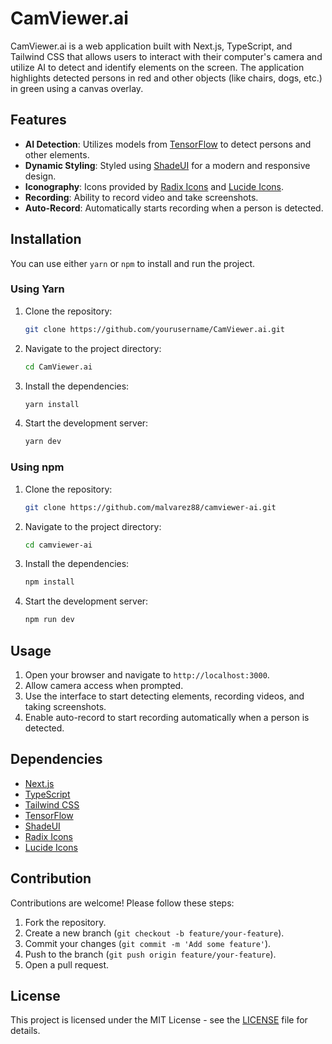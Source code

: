 # CamViewer.ai

CamViewer.ai is a web application built with Next.js, TypeScript, and Tailwind CSS that allows users to interact with their computer's camera and utilize AI to detect and identify elements on the screen. The application highlights detected persons in red and other objects (like chairs, dogs, etc.) in green using a canvas overlay. 

## Features

- **AI Detection**: Utilizes models from [TensorFlow](https://www.tensorflow.org) to detect persons and other elements.
- **Dynamic Styling**: Styled using [ShadeUI](https://ui.shadcn.com/) for a modern and responsive design.
- **Iconography**: Icons provided by [Radix Icons](https://www.radix-ui.com/icons) and [Lucide Icons](https://lucide.dev/icons).
- **Recording**: Ability to record video and take screenshots.
- **Auto-Record**: Automatically starts recording when a person is detected.

## Installation

You can use either `yarn` or `npm` to install and run the project.

### Using Yarn

1. Clone the repository:
    ```sh
    git clone https://github.com/yourusername/CamViewer.ai.git
    ```
2. Navigate to the project directory:
    ```sh
    cd CamViewer.ai
    ```
3. Install the dependencies:
    ```sh
    yarn install
    ```
4. Start the development server:
    ```sh
    yarn dev
    ```

### Using npm

1. Clone the repository:
    ```sh
    git clone https://github.com/malvarez88/camviewer-ai.git
    ```
2. Navigate to the project directory:
    ```sh
    cd camviewer-ai
    ```
3. Install the dependencies:
    ```sh
    npm install
    ```
4. Start the development server:
    ```sh
    npm run dev
    ```

## Usage

1. Open your browser and navigate to `http://localhost:3000`.
2. Allow camera access when prompted.
3. Use the interface to start detecting elements, recording videos, and taking screenshots.
4. Enable auto-record to start recording automatically when a person is detected.

## Dependencies

- [Next.js](https://nextjs.org/)
- [TypeScript](https://www.typescriptlang.org/)
- [Tailwind CSS](https://tailwindcss.com/)
- [TensorFlow](https://www.tensorflow.org)
- [ShadeUI](https://ui.shadcn.com/)
- [Radix Icons](https://www.radix-ui.com/icons)
- [Lucide Icons](https://lucide.dev/icons)

## Contribution

Contributions are welcome! Please follow these steps:

1. Fork the repository.
2. Create a new branch (`git checkout -b feature/your-feature`).
3. Commit your changes (`git commit -m 'Add some feature'`).
4. Push to the branch (`git push origin feature/your-feature`).
5. Open a pull request.

## License

This project is licensed under the MIT License - see the [LICENSE](LICENSE) file for details.
